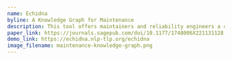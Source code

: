```yaml
---
name: Echidna
byline: A Knowledge Graph for Maintenance
description: This tool offers maintainers and reliability engineers a completely novel and powerful way to analyse their work orders. While it is still a work in progress, in its current state it allows users to filter and query work orders by using knowledge captured within both the work order text and the structured fields (e.g. "Date" and "Functional location description").
paper_link: https://journals.sagepub.com/doi/10.1177/1748006X221131128
demo_link: https://echidna.nlp-tlp.org/echidna
image_filename: maintenance-knowledge-graph.png
---
```

